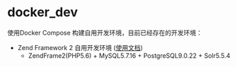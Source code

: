 # docker_dev
使用Docker Compose 构建自用开发环境，目前已经存在的开发环境：

- Zend Framework 2 自用开发环境 ([使用文档](https://github.com/surenkid/docker_dev/blob/master/zf2/README.md))
  - ZendFrame2(PHP5.6) + MySQL5.7.16 + PostgreSQL9.0.22 + Solr5.5.4
